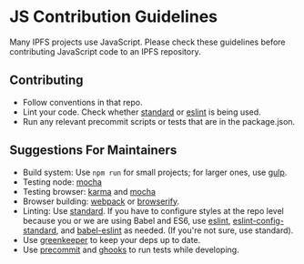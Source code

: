 # JS Contribution Guidelines

Many IPFS projects use JavaScript. Please check these guidelines before contributing JavaScript code to an IPFS repository.

## Contributing

- Follow conventions in that repo.
- Lint your code. Check whether [standard](//github.com/feross/standard) or [eslint](https://github.com/eslint/eslint) is being used.
- Run any relevant precommit scripts or tests that are in the package.json.

## Suggestions For Maintainers

- Build system: Use `npm run` for small projects; for larger ones, use [gulp](http://gulpjs.com/).
- Testing node: [mocha](https://mochajs.org/)
- Testing browser: [karma](https://karma-runner.github.io/0.13/index.html) and [mocha](https://mochajs.org/)
- Browser building: [webpack](https://webpack.github.io/) or [browserify](http://browserify.org/).
- Linting: Use [standard](//github.com/feross/standard). If you have to configure styles at the repo level because you or we are using Babel and ES6, use [eslint](https://github.com/eslint/eslint), [eslint-config-standard](https://github.com/feross/eslint-config-standard), and [babel-eslint](https://github.com/babel/babel-eslint) as needed. (If you're not sure, use standard).
- Use [greenkeeper](http://greenkeeper.io/) to keep your deps up to date.
- Use [precommit](https://www.npmjs.com/package/pre-commit) and [ghooks](https://www.npmjs.com/package/ghooks) to run tests while developing.
